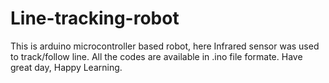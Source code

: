 # Line-tracking-robot
This is arduino microcontroller based robot, here Infrared sensor was used to track/follow line. All the codes are available in .ino file formate. Have great day, Happy Learning.
